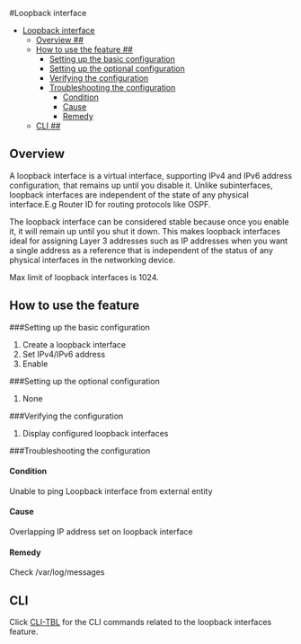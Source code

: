 #Loopback interface
<!-- TOC depth:6 withLinks:1 updateOnSave:1 orderedList:0 -->

- [Loopback interface](#loopback-interface)
	- [Overview ##](#overview-)
	- [How to use the feature ##](#how-to-use-the-feature-)
		- [Setting up the basic configuration](#setting-up-the-basic-configuration)
		- [Setting up the optional configuration](#setting-up-the-optional-configuration)
		- [Verifying the configuration](#verifying-the-configuration)
		- [Troubleshooting the configuration](#troubleshooting-the-configuration)
			- [Condition](#condition)
			- [Cause](#cause)
			- [Remedy](#remedy)
	- [CLI ##](#cli-)
<!-- /TOC -->

## Overview ##
A loopback interface is a virtual interface, supporting IPv4 and IPv6 address configuration, that remains up until you disable it. Unlike subinterfaces, loopback interfaces are independent of the state of any physical interface.E.g Router ID for routing protocols like OSPF.

The loopback interface can be considered stable because once you enable it, it will remain up until you shut it down. This makes loopback interfaces ideal for assigning Layer 3 addresses such as IP addresses when you want a single address as a reference that is independent of the status of any physical interfaces in the networking device.

Max limit of loopback interfaces is 1024.

## How to use the feature ##

###Setting up the basic configuration

 1. Create a loopback interface
 2. Set IPv4/IPv6 address
 3. Enable

###Setting up the optional configuration

 1. None

###Verifying the configuration

 1. Display configured loopback interfaces

###Troubleshooting the configuration

#### Condition
Unable to ping Loopback interface from external entity
#### Cause
Overlapping IP address set on loopback interface
#### Remedy
Check /var/log/messages
## CLI ##
<!--Provide a link to the CLI command related to the feature. The CLI files will be generated to a CLI directory.  -->
Click [CLI-TBL](https://openswitch.net/cli_feature_name.html#cli_command_anchor) for the CLI commands related to the loopback interfaces feature.
